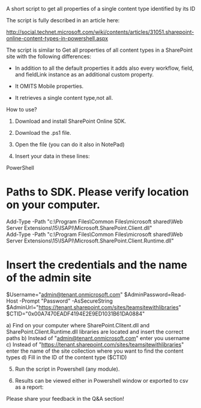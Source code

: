 A short script to get all properties of a single content type identified by its ID

The script is fully described in an article here: 

http://social.technet.microsoft.com/wiki/contents/articles/31051.sharepoint-online-content-types-in-powershell.aspx

 

 

The script is similar to Get all properties of all content types in a SharePoint site with the following differences:

+ In addition to all the default properties it adds also every workflow, field, and fieldLink instance as an additional custom property.

+ It OMITS Mobile properties.

+ It retrieves a single content type,not all.

 

How to use?



1. Download and install SharePoint Online SDK.

2. Download the .ps1 file.

3. Open the file (you can do it also in NotePad)

4. Insert your data in these lines:

 

 

PowerShell
   # Paths to SDK. Please verify location on your computer. 
Add-Type -Path "c:\Program Files\Common Files\microsoft shared\Web Server Extensions\15\ISAPI\Microsoft.SharePoint.Client.dll"  
Add-Type -Path "c:\Program Files\Common Files\microsoft shared\Web Server Extensions\15\ISAPI\Microsoft.SharePoint.Client.Runtime.dll"  
 
# Insert the credentials and the name of the admin site 
$Username="admin@tenant.onmicrosoft.com" 
$AdminPassword=Read-Host -Prompt "Password" -AsSecureString 
$AdminUrl="https://tenant.sharepoint.com/sites/teamsitewithlibraries" 
$CTID="0x00A7470EADF4194E2E9ED1031B61DA0884"
 
a) Find on your computer where SharePoint.Clitent.dll and SharePoint.Client.Runtime.dll libraries are located and insert the correct paths
b)  Instead of "admin@tenant.onmicrosoft.com" enter you username
c) Instead of "https://tenant.sharepoint.com/sites/teamsitewithlibraries" enter the name of the site collection where you want to find the content types
d) Fill in the ID of the content type ($CTID)
 

 

5. Run the script in Powershell (any module). 

6. Results can be viewed either in Powershell window or exported to csv as a report:





 

 

 

Please share your feedback in the Q&A section!

